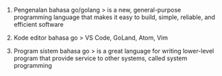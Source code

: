 1. Pengenalan bahasa go/golang > is a new, general-purpose programming language that makes it easy to build, simple, reliable, and efficient software 

2. Kode editor bahasa go > VS Code, GoLand, Atom, Vim

3. Program sistem bahasa go > is a great language for writing lower-level program that provide service to other systems, called system programming